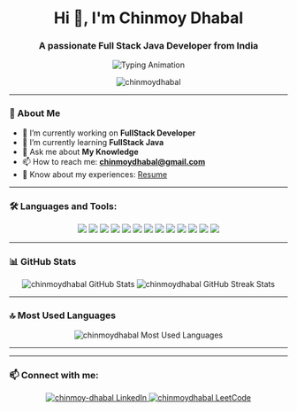 <h1 align="center">Hi 👋, I'm Chinmoy Dhabal</h1>
<h3 align="center">A passionate Full Stack Java Developer from India</h3>

<div align="center">
  <img src="https://readme-typing-svg.herokuapp.com?font=Fira+Code&pause=1000&color=0E75B6&center=true&vCenter=true&width=500&lines=Full+Stack+Java+Developer;Full+Stack+......;Always+learning+new+things" alt="Typing Animation" />
</div>

<p align="center">
  <img src="https://komarev.com/ghpvc/?username=chinmoydhabal&label=Profile%20views&color=0e75b6&style=flat" alt="chinmoydhabal" />
</p>

---

### 🌱 About Me

- 🔭 I’m currently working on **FullStack Developer**
- 🌱 I’m currently learning **FullStack Java**
- 💬 Ask me about **My Knowledge**
- 📫 How to reach me: **chinmoydhabal@gmail.com**
- 📄 Know about my experiences: [Resume](https://Resume_cs22_chinmoy.netlify.app)

---

### 🛠️ Languages and Tools:

<p align="center">
  <img src="https://img.shields.io/badge/HTML5-E34F26?style=for-the-badge&logo=html5&logoColor=white" />
  <img src="https://img.shields.io/badge/CSS3-1572B6?style=for-the-badge&logo=css3&logoColor=white" />
  <img src="https://img.shields.io/badge/JavaScript-F7DF1E?style=for-the-badge&logo=javascript&logoColor=black" />
  <img src="https://img.shields.io/badge/Java-007396?style=for-the-badge&logo=java&logoColor=white" />
  <img src="https://img.shields.io/badge/Spring-6DB33F?style=for-the-badge&logo=spring&logoColor=white" />
  <img src="https://img.shields.io/badge/Spring_Boot-6DB33F?style=for-the-badge&logo=spring-boot&logoColor=white" />
  <img src="https://img.shields.io/badge/Microservices-005571?style=for-the-badge&logo=microservices&logoColor=white" />
  <img src="https://img.shields.io/badge/React-61DAFB?style=for-the-badge&logo=react&logoColor=black" />
  <img src="https://img.shields.io/badge/Selenium-43B02A?style=for-the-badge&logo=selenium&logoColor=white" />
  <img src="https://img.shields.io/badge/Git-F05032?style=for-the-badge&logo=git&logoColor=white" />
  <img src="https://img.shields.io/badge/Oracle-F80000?style=for-the-badge&logo=oracle&logoColor=white" />
  <img src="https://img.shields.io/badge/MySQL-4479A1?style=for-the-badge&logo=mysql&logoColor=white" />
  <img src="https://img.shields.io/badge/AWS-232F3E?style=for-the-badge&logo=amazon-aws&logoColor=white" />
</p>

---

### 📊 GitHub Stats

<p align="center">
  <img src="https://github-readme-stats.vercel.app/api?username=chinmoydhabal&show_icons=true&theme=radical" alt="chinmoydhabal GitHub Stats" />
  <img src="https://github-readme-streak-stats.herokuapp.com/?user=chinmoydhabal&theme=radical" alt="chinmoydhabal GitHub Streak Stats" />
</p>

---

### 🔝 Most Used Languages

<p align="center">
  <img src="https://github-readme-stats.vercel.app/api/top-langs/?username=chinmoydhabal&layout=compact&theme=radical" alt="chinmoydhabal Most Used Languages" />
</p>

---
 <!--

### ⚡ Contribution Graph

<p align="center">
  <img src="https://github-readme-activity-graph.cyclic.app/graph?username=chinmoydhabal&theme=radical" alt="chinmoydhabal Contribution Graph" />
</p>

---

### 🚀 Technology Proficiency (Hover for details)

<p align="center">
  <a href="https://www.w3schools.com/html/" target="_blank" rel="noreferrer">
    <img src="https://progress-bar.dev/90/?title=HTML&width=200&color=blue" alt="HTML Progress Bar" />
  </a>
  <a href="https://www.w3schools.com/css/" target="_blank" rel="noreferrer">
    <img src="https://progress-bar.dev/80/?title=CSS&width=200&color=blue" alt="CSS Progress Bar" />
  </a>
  <a href="https://developer.mozilla.org/en-US/docs/Web/JavaScript" target="_blank" rel="noreferrer">
    <img src="https://progress-bar.dev/75/?title=JavaScript&width=200&color=blue" alt="JavaScript Progress Bar" />
  </a>
  <a href="https://www.java.com" target="_blank" rel="noreferrer">
    <img src="https://progress-bar.dev/85/?title=Java&width=200&color=blue" alt="Java Progress Bar" />
  </a>
  <a href="https://spring.io/projects/spring-boot" target="_blank" rel="noreferrer">
    <img src="https://progress-bar.dev/70/?title=Spring+Boot&width=200&color=blue" alt="Spring Boot Progress Bar" />
  </a>
  <a href="https://aws.amazon.com" target="_blank" rel="noreferrer">
    <img src="https://progress-bar.dev/60/?title=AWS&width=200&color=blue" alt="AWS Progress Bar" />
  </a>
  <a href="https://reactjs.org/" target="_blank" rel="noreferrer">
    <img src="https://progress-bar.dev/65/?title=ReactJS&width=200&color=blue" alt="ReactJS Progress Bar" />
  </a>
  <a href="https://www.selenium.dev" target="_blank" rel="noreferrer">
    <img src="https://progress-bar.dev/55/?title=Selenium&width=200&color=blue" alt="Selenium Progress Bar" />
  </a>
</p>

 -->

---

### 📫 Connect with me:

<p align="center">
  <a href="https://linkedin.com/in/chinmoy-dhabal-71a3b426a" target="_blank">
    <img src="https://img.shields.io/badge/LinkedIn-0077B5?style=for-the-badge&logo=linkedin&logoColor=white" alt="chinmoy-dhabal LinkedIn" />
  </a>
  <a href="https://www.leetcode.com/chinmoydhabal" target="_blank">
    <img src="https://img.shields.io/badge/LeetCode-FFA116?style=for-the-badge&logo=leetcode&logoColor=black" alt="chinmoydhabal LeetCode" />
  </a>
</p>

